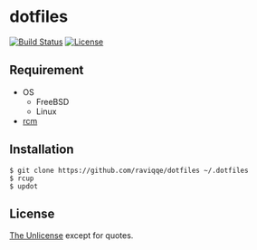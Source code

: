 # dotfiles

[![Build Status](https://travis-ci.org/raviqqe/dotfiles.svg?branch=master)](https://travis-ci.org/raviqqe/dotfiles)
[![License](https://img.shields.io/badge/license-unlicense-lightgray.svg)](https://unlicense.org)

## Requirement

- OS
  - FreeBSD
  - Linux
- [rcm](https://github.com/thoughtbot/rcm)


## Installation

```
$ git clone https://github.com/raviqqe/dotfiles ~/.dotfiles
$ rcup
$ updot
```


## License

[The Unlicense](https://unlicense.org) except for quotes.
